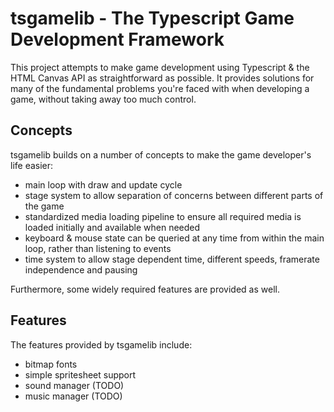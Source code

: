 # tsgamelib - The Typescript Game Development Framework

This project attempts to make game development using Typescript & the HTML Canvas API as straightforward as possible. It provides solutions for many of the fundamental problems you're faced with when developing a game, without taking away too much control.

## Concepts

tsgamelib builds on a number of concepts to make the game developer's life easier:
- main loop with draw and update cycle
- stage system to allow separation of concerns between different parts of the game
- standardized media loading pipeline to ensure all required media is loaded initially and available when needed
- keyboard & mouse state can be queried at any time from within the main loop, rather than listening to events
- time system to allow stage dependent time, different speeds, framerate independence and pausing

Furthermore, some widely required features are provided as well.

## Features

The features provided by tsgamelib include:
- bitmap fonts
- simple spritesheet support
- sound manager (TODO)
- music manager (TODO)